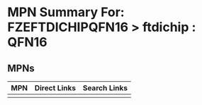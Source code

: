 



# MPN Summary For: FZEFTDICHIPQFN16 > ftdichip : QFN16

## MPNs
  

|MPN|Direct Links|Search Links|
| :--- | :--- | :--- |
||||
